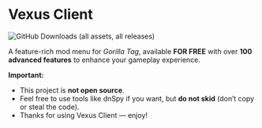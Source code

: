 # Vexus Client

![GitHub Downloads (all assets, all releases)](https://img.shields.io/github/downloads/PxslGames/Vexus.Client/total)

A feature-rich mod menu for *Gorilla Tag*, available **FOR FREE** with over **100 advanced features** to enhance your gameplay experience.

**Important:**  
- This project is **not open source**.  
- Feel free to use tools like dnSpy if you want, but **do not skid** (don’t copy or steal the code).  
- Thanks for using Vexus Client — enjoy!
